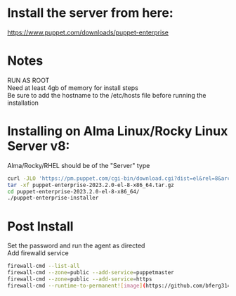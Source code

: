# Install the server from here:
https://www.puppet.com/downloads/puppet-enterprise

# Notes
RUN AS ROOT  
Need at least 4gb of memory for install steps  
Be sure to add the hostname to the /etc/hosts file before running the installation

# Installing on Alma Linux/Rocky Linux Server v8: 
Alma/Rocky/RHEL should be of the "Server" type   
```bash
curl -JLO 'https://pm.puppet.com/cgi-bin/download.cgi?dist=el&rel=8&arch=x86_64&ver=latest'
tar -xf puppet-enterprise-2023.2.0-el-8-x86_64.tar.gz
cd puppet-enterprise-2023.2.0-el-8-x86_64/
./puppet-enterprise-installer
```

# Post Install
Set the password and run the agent as directed  
Add firewalld service  
```bash
firewall-cmd --list-all
firewall-cmd --zone=public --add-service=puppetmaster
firewall-cmd --zone=public --add-service=https
firewall-cmd --runtime-to-permanent![image](https://github.com/bferg314/puppet_tasks/assets/2274645/a43ba352-2963-4676-b339-7d329c54e6d5)
```
